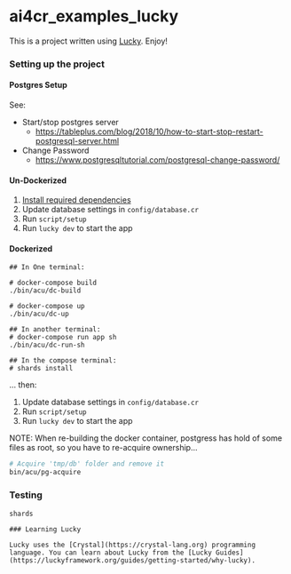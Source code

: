 # ai4cr_examples_lucky

This is a project written using [Lucky](https://luckyframework.org). Enjoy!

### Setting up the project

#### Postgres Setup

See:
* Start/stop postgres server
  * https://tableplus.com/blog/2018/10/how-to-start-stop-restart-postgresql-server.html
* Change Password
  * https://www.postgresqltutorial.com/postgresql-change-password/

#### Un-Dockerized
1. [Install required dependencies](https://luckyframework.org/guides/getting-started/installing#install-required-dependencies)
1. Update database settings in `config/database.cr`
1. Run `script/setup`
1. Run `lucky dev` to start the app

#### Dockerized

```
## In One terminal:

# docker-compose build
./bin/acu/dc-build

# docker-compose up
./bin/acu/dc-up

## In another terminal:
# docker-compose run app sh
./bin/acu/dc-run-sh

## In the compose terminal:
# shards install
```

... then:

1. Update database settings in `config/database.cr`
1. Run `script/setup`
1. Run `lucky dev` to start the app

NOTE: When re-building the docker container, postgress has hold of some files as root, so you have to re-acquire ownership...

```sh
# Acquire 'tmp/db' folder and remove it
bin/acu/pg-acquire
```

### Testing

```
shards

### Learning Lucky

Lucky uses the [Crystal](https://crystal-lang.org) programming language. You can learn about Lucky from the [Lucky Guides](https://luckyframework.org/guides/getting-started/why-lucky).
